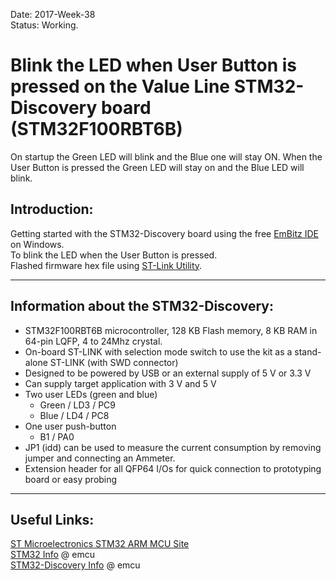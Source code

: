 Date: 2017-Week-38  
Status: Working.  

# Blink the LED when User Button is pressed on the Value Line STM32-Discovery board (STM32F100RBT6B)  
On startup the Green LED will blink and the Blue one will stay ON. When the User Button is pressed the Green LED will stay on and the Blue LED will blink.  
## Introduction:  
Getting started with the STM32-Discovery board using the free [EmBitz IDE](https://www.embitz.org/) on Windows.  
To blink the LED when the User Button is pressed.  
Flashed firmware hex file using [ST-Link Utility](http://www.st.com/en/development-tools/stsw-link004.html).  

---

## Information about the STM32-Discovery:  
- STM32F100RBT6B microcontroller, 128 KB Flash memory, 8 KB RAM in 64-pin LQFP, 4 to 24Mhz crystal.    
- On-board ST-LINK with selection mode switch to use the kit as a stand-alone ST-LINK (with SWD connector)  
- Designed to be powered by USB or an external supply of 5 V or 3.3 V  
- Can supply target application with 3 V and 5 V  
- Two user LEDs (green and blue)  
    + Green / LD3 / PC9  
    + Blue / LD4 / PC8  
- One user push-button  
    + B1 / PA0  
- JP1 (idd) can be used to measure the current consumption by removing jumper and connecting an Ammeter.  
- Extension header for all QFP64 I/Os for quick connection to prototyping board or easy probing  

---

## Useful Links:  
[ST Microelectronics STM32 ARM MCU Site](http://www.st.com/en/microcontrollers/stm32-32-bit-arm-cortex-mcus.html)  
[STM32 Info](http://www.emcu.it/STM32.html) @ emcu  
[STM32-Discovery Info](http://www.emcu.it/STM32Discovery/STM32ValueLineDiscovery.html) @ emcu  

